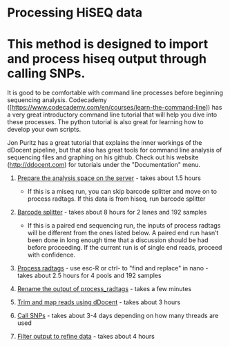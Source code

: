 Processing HiSEQ data
================

This method is designed to import and process hiseq output through calling SNPs.
================================================================================

It is good to be comfortable with command line processes before beginning sequencing analysis. Codecademy (\[<https://www.codecademy.com/en/courses/learn-the-command-line>\]) has a very great introductory command line tutorial that will help you dive into these processes. The python tutorial is also great for learning how to develop your own scripts.

Jon Puritz has a great tutorial that explains the inner workings of the dDocent pipeline, but that also has great tools for command line analysis of sequencing files and graphing on his github. Check out his website (<http://ddocent.com>) for tutorials under the "Documentation" menu.

1.  [Prepare the analysis space on the server](./01_prep-seq-space.md) - takes about 1.5 hours

    -   If this is a miseq run, you can skip barcode splitter and move on to process radtags. If this data is from hiseq, run barcode splitter

2.  [Barcode splitter](./barcode_splitter.md) - takes about 8 hours for 2 lanes and 192 samples

    -   If this is a paired end sequencing run, the inputs of process radtags will be different from the ones listed below. A paired end run hasn’t been done in long enough time that a discussion should be had before proceeding. If the current run is of single end reads, proceed with confidence.

3.  [Process radtags](./process_radtags.md) - use esc-R or ctrl- to "find and replace" in nano - takes about 2.5 hours for 4 pools and 192 samples

4.  [Rename the output of process\_radtags](./rename.md) - takes a few minutes

5.  [Trim and map reads using dDocent](./5.trim_map.md) - takes about 3 hours

6.  [Call SNPs](./6.freebayes.md) - takes about 3-4 days depending on how many threads are used

7.  [Filter output to refine data](./7.filtering.md) - takes about 4 hours
